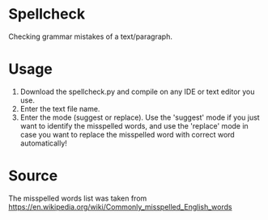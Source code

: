 # Spellcheck
Checking grammar mistakes of a text/paragraph.

# Usage
1. Download the spellcheck.py and compile on any IDE or text editor you use.
2. Enter the text file name.
3. Enter the mode (suggest or replace). Use the 'suggest' mode if you just want to identify the misspelled words, and use the 'replace' mode in case you want to replace the misspelled word with correct word automatically!

# Source
The misspelled words list was taken from https://en.wikipedia.org/wiki/Commonly_misspelled_English_words
